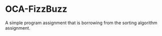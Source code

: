 # OCA-FizzBuzz
A simple program assignment that is borrowing from the sorting algorithm assignment. 
